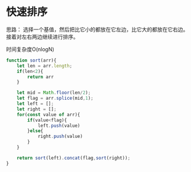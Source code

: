 # 快速排序

思路： 选择一个基值，然后把比它小的都放在它左边，比它大的都放在它右边。接着对左右两边继续进行排序。

时间复杂度O(nlogN)

```js
function sort(arr){
    let len = arr.length;
    if(len<2){
        return arr
    }

    let mid = Math.floor(len/2);
    let flag = arr.splice(mid,1);
    let left = [];
    let right = [];
    for(const value of arr){
        if(value<flag){
            left.push(value)
        }else{
            right.push(value)
        }
    }

    return sort(left).concat(flag,sort(right));
}

```